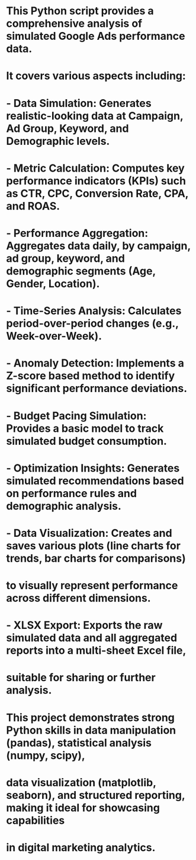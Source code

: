 # This Python script provides a comprehensive analysis of simulated Google Ads performance data.
# It covers various aspects including:
# - Data Simulation: Generates realistic-looking data at Campaign, Ad Group, Keyword, and Demographic levels.
# - Metric Calculation: Computes key performance indicators (KPIs) such as CTR, CPC, Conversion Rate, CPA, and ROAS.
# - Performance Aggregation: Aggregates data daily, by campaign, ad group, keyword, and demographic segments (Age, Gender, Location).
# - Time-Series Analysis: Calculates period-over-period changes (e.g., Week-over-Week).
# - Anomaly Detection: Implements a Z-score based method to identify significant performance deviations.
# - Budget Pacing Simulation: Provides a basic model to track simulated budget consumption.
# - Optimization Insights: Generates simulated recommendations based on performance rules and demographic analysis.
# - Data Visualization: Creates and saves various plots (line charts for trends, bar charts for comparisons)
#   to visually represent performance across different dimensions.
# - XLSX Export: Exports the raw simulated data and all aggregated reports into a multi-sheet Excel file,
#   suitable for sharing or further analysis.
# This project demonstrates strong Python skills in data manipulation (pandas), statistical analysis (numpy, scipy),
# data visualization (matplotlib, seaborn), and structured reporting, making it ideal for showcasing capabilities
# in digital marketing analytics.

